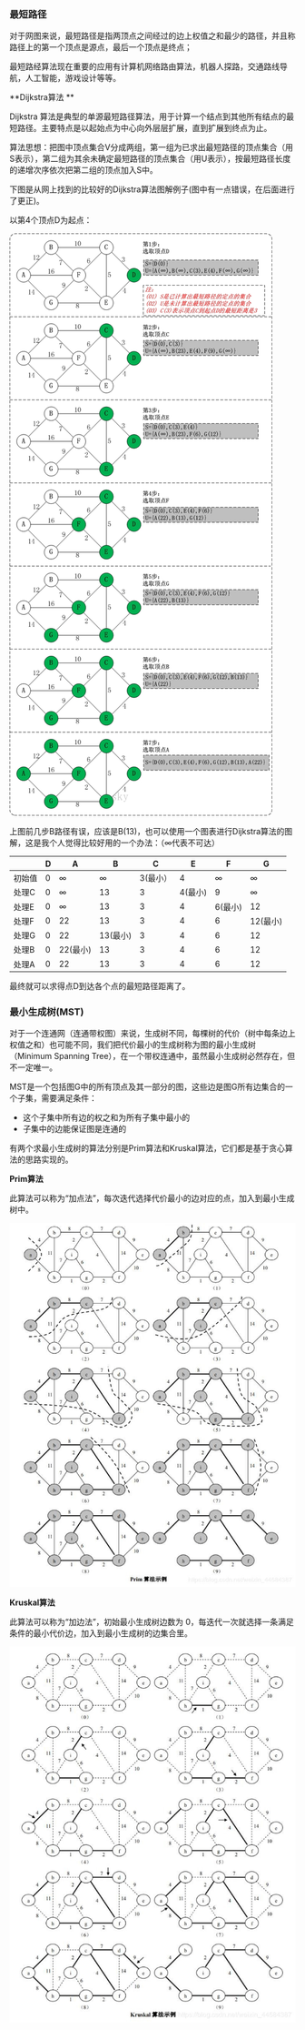 ### 最短路径

对于网图来说，最短路径是指两顶点之间经过的边上权值之和最少的路径，并且称路径上的第一个顶点是源点，最后一个顶点是终点；

最短路经算法现在重要的应用有计算机网络路由算法，机器人探路，交通路线导航，人工智能，游戏设计等等。

**Dijkstra算法 ** 

Dijkstra 算法是典型的单源最短路径算法，用于计算一个结点到其他所有结点的最短路径。主要特点是以起始点为中心向外层层扩展，直到扩展到终点为止。

算法思想：把图中顶点集合V分成两组，第一组为已求出最短路径的顶点集合（用S表示），第二组为其余未确定最短路径的顶点集合（用U表示），按最短路径长度的递增次序依次把第二组的顶点加入S中。

下图是从网上找到的比较好的Dijkstra算法图解例子(图中有一点错误，在后面进行了更正)。

以第4个顶点D为起点：

![Dijkstra](../../img/Dijkstra.jpg)



上图前几步B路径有误，应该是B(13)，也可以使用一个图表进行Dijkstra算法的图解，这是我个人觉得比较好用的一个办法：（∞代表不可达）

|        | D    | A        | B        | C        | E       | F       | G        |
| ------ | ---- | -------- | -------- | -------- | ------- | ------- | -------- |
| 初始值 | 0    | ∞        | ∞        | 3(最小） | 4       | ∞       | ∞        |
| 处理C  | 0    | ∞        | 13       | 3        | 4(最小) | 9       | ∞        |
| 处理E  | 0    | ∞        | 13       | 3        | 4       | 6(最小) | 12       |
| 处理F  | 0    | 22       | 13       | 3        | 4       | 6       | 12(最小) |
| 处理G  | 0    | 22       | 13(最小) | 3        | 4       | 6       | 12       |
| 处理B  | 0    | 22(最小) | 13       | 3        | 4       | 6       | 12       |
| 处理A  | 0    | 22       | 13       | 3        | 4       | 6       | 12       |

最终就可以求得点D到达各个点的最短路径距离了。



### 最小生成树(MST)

对于一个连通网（连通带权图）来说，生成树不同，每棵树的代价（树中每条边上权值之和）也可能不同，我们把代价最小的生成树称为图的最小生成树（Minimum Spanning Tree），在一个带权连通中，虽然最小生成树必然存在，但不一定唯一。

MST是一个包括图G中的所有顶点及其一部分的图，这些边是图G所有边集合的一个子集，需要满足条件：

* 这个子集中所有边的权之和为所有子集中最小的
* 子集中的边能保证图是连通的

有两个求最小生成树的算法分别是Prim算法和Kruskal算法，它们都是基于贪心算法的思路实现的。

**Prim算法**

此算法可以称为“加点法”，每次迭代选择代价最小的边对应的点，加入到最小生成树中。

![prim](../../img/prim.jpg)



**Kruskal算法**

此算法可以称为“加边法”，初始最小生成树边数为 0，每迭代一次就选择一条满足条件的最小代价边，加入到最小生成树的边集合里。

![kruskal](../../img/kruskal.jpg)



### 

















